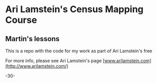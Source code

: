 # Ari Lamstein's Census Mapping Course

## Martin's lessons

This is a repo with the code for my work as part of Ari Lamstein's free 

For more info, please see Ari Lamstein's page [www.arilamstein.com](http://www.arilamstein.com/)

-30-
